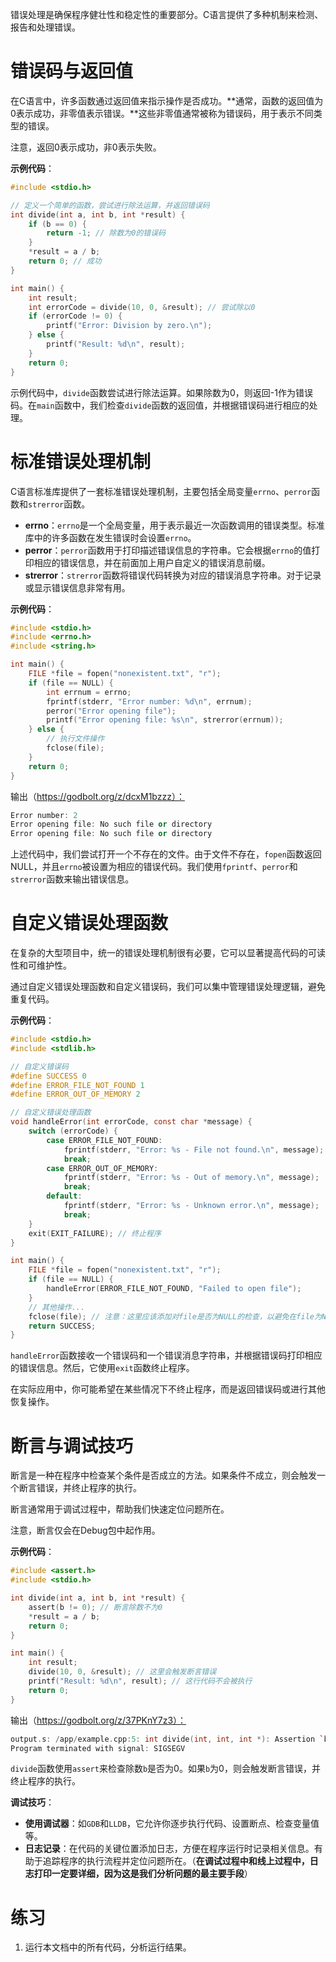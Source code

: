 错误处理是确保程序健壮性和稳定性的重要部分。C语言提供了多种机制来检测、报告和处理错误。

# 错误码与返回值

在C语言中，许多函数通过返回值来指示操作是否成功。**通常，函数的返回值为0表示成功，非零值表示错误。**这些非零值通常被称为错误码，用于表示不同类型的错误。

注意，返回0表示成功，非0表示失败。

**示例代码**：

```C
#include <stdio.h>

// 定义一个简单的函数，尝试进行除法运算，并返回错误码
int divide(int a, int b, int *result) {
    if (b == 0) {
        return -1; // 除数为0的错误码
    }
    *result = a / b;
    return 0; // 成功
}

int main() {
    int result;
    int errorCode = divide(10, 0, &result); // 尝试除以0
    if (errorCode != 0) {
        printf("Error: Division by zero.\n");
    } else {
        printf("Result: %d\n", result);
    }
    return 0;
}
```

示例代码中，`divide`函数尝试进行除法运算。如果除数为0，则返回-1作为错误码。在`main`函数中，我们检查`divide`函数的返回值，并根据错误码进行相应的处理。

# 标准错误处理机制

C语言标准库提供了一套标准错误处理机制，主要包括全局变量`errno`、`perror`函数和`strerror`函数。

- **errno**：`errno`是一个全局变量，用于表示最近一次函数调用的错误类型。标准库中的许多函数在发生错误时会设置`errno`。
- **perror**：`perror`函数用于打印描述错误信息的字符串。它会根据`errno`的值打印相应的错误信息，并在前面加上用户自定义的错误消息前缀。
- **strerror**：`strerror`函数将错误代码转换为对应的错误消息字符串。对于记录或显示错误信息非常有用。

**示例代码**：

```C
#include <stdio.h>
#include <errno.h>
#include <string.h>

int main() {
    FILE *file = fopen("nonexistent.txt", "r");
    if (file == NULL) {
        int errnum = errno;
        fprintf(stderr, "Error number: %d\n", errnum);
        perror("Error opening file");
        printf("Error opening file: %s\n", strerror(errnum));
    } else {
        // 执行文件操作
        fclose(file);
    }
    return 0;
}
```

输出（https://godbolt.org/z/dcxM1bzzz）：

```C++
Error number: 2
Error opening file: No such file or directory
Error opening file: No such file or directory
```

上述代码中，我们尝试打开一个不存在的文件。由于文件不存在，`fopen`函数返回NULL，并且`errno`被设置为相应的错误代码。我们使用`fprintf`、`perror`和`strerror`函数来输出错误信息。

# 自定义错误处理函数

在复杂的大型项目中，统一的错误处理机制很有必要，它可以显著提高代码的可读性和可维护性。

通过自定义错误处理函数和自定义错误码，我们可以集中管理错误处理逻辑，避免重复代码。

**示例代码**：

```C
#include <stdio.h>
#include <stdlib.h>

// 自定义错误码
#define SUCCESS 0
#define ERROR_FILE_NOT_FOUND 1
#define ERROR_OUT_OF_MEMORY 2

// 自定义错误处理函数
void handleError(int errorCode, const char *message) {
    switch (errorCode) {
        case ERROR_FILE_NOT_FOUND:
            fprintf(stderr, "Error: %s - File not found.\n", message);
            break;
        case ERROR_OUT_OF_MEMORY:
            fprintf(stderr, "Error: %s - Out of memory.\n", message);
            break;
        default:
            fprintf(stderr, "Error: %s - Unknown error.\n", message);
            break;
    }
    exit(EXIT_FAILURE); // 终止程序
}

int main() {
    FILE *file = fopen("nonexistent.txt", "r");
    if (file == NULL) {
        handleError(ERROR_FILE_NOT_FOUND, "Failed to open file");
    }
    // 其他操作...
    fclose(file); // 注意：这里应该添加对file是否为NULL的检查，以避免在file为NULL时调用fclose导致崩溃
    return SUCCESS;
}
```

`handleError`函数接收一个错误码和一个错误消息字符串，并根据错误码打印相应的错误信息。然后，它使用`exit`函数终止程序。

在实际应用中，你可能希望在某些情况下不终止程序，而是返回错误码或进行其他恢复操作。

# 断言与调试技巧

断言是一种在程序中检查某个条件是否成立的方法。如果条件不成立，则会触发一个断言错误，并终止程序的执行。

断言通常用于调试过程中，帮助我们快速定位问题所在。

注意，断言仅会在Debug包中起作用。

**示例代码**：

```C
#include <assert.h>
#include <stdio.h>

int divide(int a, int b, int *result) {
    assert(b != 0); // 断言除数不为0
    *result = a / b;
    return 0;
}

int main() {
    int result;
    divide(10, 0, &result); // 这里会触发断言错误
    printf("Result: %d\n", result); // 这行代码不会被执行
    return 0;
}
```

输出（https://godbolt.org/z/37PKnY7z3）：

```C++
output.s: /app/example.cpp:5: int divide(int, int, int *): Assertion `b != 0' failed.
Program terminated with signal: SIGSEGV
```

`divide`函数使用`assert`来检查除数`b`是否为0。如果`b`为0，则会触发断言错误，并终止程序的执行。

**调试技巧**：

- **使用调试器**：如`GDB`和`LLDB`，它允许你逐步执行代码、设置断点、检查变量值等。
- **日志记录**：在代码的关键位置添加日志，方便在程序运行时记录相关信息。有助于追踪程序的执行流程并定位问题所在。（**在调试过程中和线上过程中，日志打印一定要详细，因为这是我们分析问题的最主要手段**）

# 练习

1. 运行本文档中的所有代码，分析运行结果。